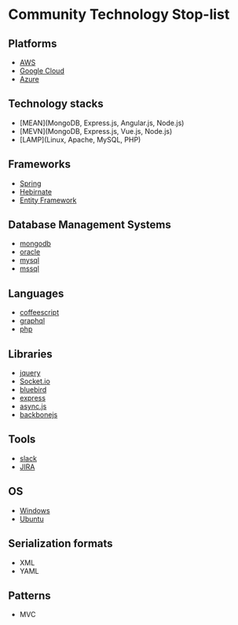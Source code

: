 # Community Technology Stop-list

## Platforms

- [AWS](https://aws.amazon.com/)
- [Google Cloud](https://cloud.google.com/)
- [Azure](https://azure.microsoft.com/)

## Technology stacks

- [MEAN](MongoDB, Express.js, Angular.js, Node.js)
- [MEVN](MongoDB, Express.js, Vue.js, Node.js)
- [LAMP](Linux, Apache, MySQL, PHP)

## Frameworks

- [Spring](https://spring.io/)
- [Hebirnate](https://hibernate.org/)
- [Entity Framework](https://docs.microsoft.com/en-us/ef/ef6/)

## Database Management Systems

- [mongodb](https://www.mongodb.com/)
- [oracle](https://www.oracle.com/)
- [mysql](https://www.mysql.com/)
- [mssql](https://www.microsoft.com/en-us/sql-server/sql-server-2019)

## Languages

- [coffeescript](https://coffeescript.org/)
- [graphql](https://graphql.org/)
- [php](https://www.php.net/)

## Libraries

- [jquery](https://jquery.com/)
- [Socket.io](https://www.npmjs.com/package/socket.io)
- [bluebird](https://www.npmjs.com/package/bluebird)
- [express](https://www.npmjs.com/package/express)
- [async.js](https://www.npmjs.com/package/async)
- [backbonejs](https://backbonejs.org/)

## Tools

- [slack](https://slack.com/)
- [JIRA](https://www.atlassian.com/software/jira)

## OS

- [Windows](https://www.microsoft.com/en-us/windows/)
- [Ubuntu](https://ubuntu.com/)

## Serialization formats

- XML
- YAML

## Patterns

- MVC
